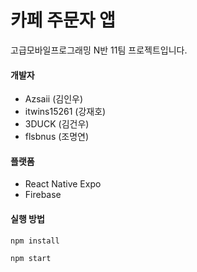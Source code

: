 # 카페 주문자 앱

고급모바일프로그래밍 N반 11팀 프로젝트입니다.

#### 개발자
- Azsaii (김인우)
- itwins15261 (강재호)
- 3DUCK (김건우)
- flsbnus (조명연)

#### 플랫폼
- React Native Expo
- Firebase

#### 실행 방법

```
npm install
```
```
npm start
```
